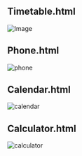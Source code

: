 Timetable.html
--------------------------------------------------------------------
![Image](https://github.com/user-attachments/assets/d5dc3bd1-0ed9-49d9-b7d1-d64088bfdbd3)

Phone.html
-----------------------------------------------------------------------
![phone](https://github.com/user-attachments/assets/df74cc7f-a39c-42f2-a0de-44b039a04c01)

Calendar.html
----------------------------------------------------------------------
![calendar](https://github.com/user-attachments/assets/576145e6-84ad-4325-8325-db58fcaf661a)

Calculator.html
----------------------------------------------------------------------
![calculator](https://github.com/user-attachments/assets/633d254c-10db-4871-b668-6c28da0f6284)
